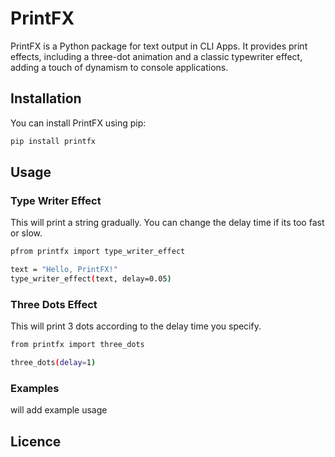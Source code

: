 # PrintFX

PrintFX is a Python package for text output in CLI Apps. It provides print effects, including a three-dot animation and a classic typewriter effect, adding a touch of dynamism to console applications.

## Installation

You can install PrintFX using pip:

```bash
pip install printfx
```

## Usage

### Type Writer Effect

This will print a string gradually. You can change the delay time if its too fast or slow.

```bash
pfrom printfx import type_writer_effect

text = "Hello, PrintFX!"
type_writer_effect(text, delay=0.05)
```

### Three Dots Effect

This will print 3 dots according to the delay time you specify.

```bash
from printfx import three_dots

three_dots(delay=1)
```

### Examples

will add example usage

## Licence

